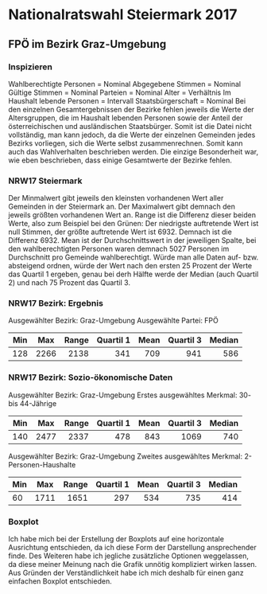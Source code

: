 # Nationalratswahl Steiermark 2017

## FPÖ im Bezirk Graz-Umgebung
### Inspizieren
Wahlberechtigte Personen = Nominal
Abgegebene Stimmen = Nominal
Gültige Stimmen = Nominal
Parteien = Nominal
Alter = Verhältnis
Im Haushalt lebende Personen = Intervall
Staatsbürgerschaft = Nominal
Bei den einzelnen Gesamtergebnissen der Bezirke fehlen jeweils die Werte der Altersgruppen, die im Haushalt lebenden Personen sowie der Anteil der österreichischen und ausländischen Staatsbürger. Somit ist die Datei nicht vollständig, man kann jedoch, da die Werte der einzelnen Gemeinden jedes Bezirks vorliegen, sich die Werte selbst zusammenrechnen. Somit kann auch das Wahlverhalten beschrieben werden. Die einzige Besonderheit war, wie eben beschrieben, dass einige Gesamtwerte der Bezirke fehlen. 
### NRW17 Steiermark
Der Minmalwert gibt jeweils den kleinsten vorhandenen Wert aller Gemeinden in der Steiermark an. Der Maximalwert gibt demnach den jeweils größten vorhandenen Wert an. Range ist die Differenz dieser beiden Werte, also zum Beispiel bei den Grünen: Der niedrigste auftretende Wert ist null Stimmen, der größte auftretende Wert ist 6932. Demnach ist die Differenz 6932. Mean ist der Durchschnittswert in der jeweiligen Spalte, bei den wahlberechtigten Personen waren demnach 5027 Personen im Durchschnitt pro Gemeinde wahlberechtigt. Würde man alle Daten auf- bzw. absteigend ordnen, würde der Wert nach den ersten 25 Prozent der Werte das Quartil 1 ergeben, genau bei derh Hälfte werde der Median (auch Quartil 2) und nach 75 Prozent das Quartil 3.

### NRW17 Bezirk: Ergebnis
Ausgewählter Bezirk: Graz-Umgebung
Ausgewählte Partei: FPÖ

| Min  | Max  | Range  | Quartil 1  | Mean  | Quartil 3  | Median  |
| --- |:-----:| -----:| -----------:| -----:| --------:| ---------:|
| 128 | 2266 | 2138 | 341           | 709 |      941 |      586 |

### NRW17 Bezirk: Sozio-ökonomische Daten
Ausgewählter Bezirk: Graz-Umgebung
Erstes ausgewähltes Merkmal: 30- bis 44-Jährige

| Min  | Max  | Range  | Quartil 1  | Mean  | Quartil 3  | Median  |
| --- |:-----:| -----:| -----------:| -----:| --------:| ---------:|
| 140 | 2477 | 2337 | 478           | 843 |      1069 |      740 |

Ausgewählter Bezirk: Graz-Umgebung
Zweites ausgewähltes Merkmal: 2-Personen-Haushalte

| Min  | Max  | Range  | Quartil 1  | Mean  | Quartil 3  | Median  |
| --- |:-----:| -----:| -----------:| -----:| --------:| ---------:|
| 60 | 1711 | 1651 | 297           | 534 |      735 |      414 |

### Boxplot
Ich habe mich bei der Erstellung der Boxplots auf eine horizontale Ausrichtung entschieden, da ich diese Form der Darstellung ansprechender finde. Des Weiteren habe ich jegliche zusätzliche Optionen weggelassen, da diese meiner Meinung nach die Grafik unnötig kompliziert wirken lassen. Aus Gründen der Verständlichkeit habe ich mich deshalb für einen ganz einfachen Boxplot entschieden.